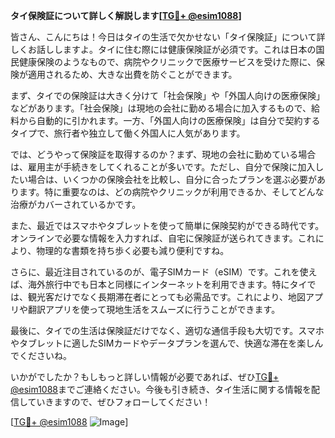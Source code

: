 **タイ保険証について詳しく解説します[[TG💪+ @esim1088](https://t.me/s/esim1088)]**

皆さん、こんにちは！今日はタイの生活で欠かせない「タイ保険証」について詳しくお話ししますよ。タイに住む際には健康保険証が必須です。これは日本の国民健康保険のようなもので、病院やクリニックで医療サービスを受けた際に、保険が適用されるため、大きな出費を防ぐことができます。

まず、タイでの保険証は大きく分けて「社会保険」や「外国人向けの医療保険」などがあります。「社会保険」は現地の会社に勤める場合に加入するもので、給料から自動的に引かれます。一方、「外国人向けの医療保険」は自分で契約するタイプで、旅行者や独立して働く外国人に人気があります。

では、どうやって保険証を取得するのか？まず、現地の会社に勤めている場合は、雇用主が手続きをしてくれることが多いです。ただし、自分で保険に加入したい場合は、いくつかの保険会社を比較し、自分に合ったプランを選ぶ必要があります。特に重要なのは、どの病院やクリニックが利用できるか、そしてどんな治療がカバーされているかです。

また、最近ではスマホやタブレットを使って簡単に保険契約ができる時代です。オンラインで必要な情報を入力すれば、自宅に保険証が送られてきます。これにより、物理的な書類を持ち歩く必要も減り便利ですね。

さらに、最近注目されているのが、電子SIMカード（eSIM）です。これを使えば、海外旅行中でも日本と同様にインターネットを利用できます。特にタイでは、観光客だけでなく長期滞在者にとっても必需品です。これにより、地図アプリや翻訳アプリを使って現地生活をスムーズに行うことができます。

最後に、タイでの生活は保険証だけでなく、適切な通信手段も大切です。スマホやタブレットに適したSIMカードやデータプランを選んで、快適な滞在を楽しんでくださいね。

いかがでしたか？もしもっと詳しい情報が必要であれば、ぜひ[TG💪+ @esim1088](https://t.me/s/esim1088)までご連絡ください。今後も引き続き、タイ生活に関する情報を配信していきますので、ぜひフォローしてください！

[[TG💪+ @esim1088](https://t.me/s/esim1088) ![Image](https://i.postimg.cc/Y0z9fWf4/image.png)]